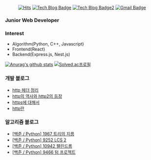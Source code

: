 

<div align=center>
  
[![Hits](https://hits.seeyoufarm.com/api/count/incr/badge.svg?url=https%3A%2F%2Fgithub.com%2FKyun2da)](https://hits.seeyoufarm.com)
[![Tech Blog Badge](http://img.shields.io/badge/-Kyun2da%20blog-blueviolet?style=flat-square&logo=Gatsby&link=https://kyun2da.dev/)](https://kyun2da.dev/)
[![Tech Blog Badge2](http://img.shields.io/badge/-Algorithm%20blog-blue?style=flat-square&logo=Jekyll&link=https://kyun2da.github.io/)](https://kyun2da.github.io/) 
[![Gmail Badge](https://img.shields.io/badge/-Gmail-d14836?style=flat-square&logo=Gmail&logoColor=white&link=mailto:kyun2da@gmail.com)](mailto:kyun2dot@gmail.com)

</div>

### Junior Web Developer

### Interest
- Algorithm(Python, C++, Javascript)
- Frontend(React)
- Backend(Express.js, Nest.js)

<div>
  
[![Anurag's github stats](https://github-readme-stats.vercel.app/api?username=Kyun2da&theme=radical&show_icons=true)](https://github.com/anuraghazra/github-readme-stats)
[![Solved.ac프로필](http://mazassumnida.wtf/api/v2/generate_badge?boj=kyun2da)](https://solved.ac/kyun2da)
</div>

### 개발 블로그
<!-- BLOG-POST-LIST:START -->
- [http 헤더 정리](https://kyun2da.dev/CS/http-헤더-정리/)
- [http의 역사와 http2의 등장](https://kyun2da.dev/CS/http의-역사와-http2의-등장/)
- [https에 대해서](https://kyun2da.dev/CS/https에-대해서/)
- [http란](https://kyun2da.dev/CS/http란/)
<!-- BLOG-POST-LIST:END -->

### 알고리즘 블로그
<!-- BLOG:START -->
- [[백준 / Python] 1967 트리의 지름](https://Kyun2da.github.io/2021/05/04/tree's_diameter/)
- [[백준 / Python] 9252 LCS 2](https://Kyun2da.github.io/2021/05/03/lcs2/)
- [[백준 / Python] 10942 팰린드롬](https://Kyun2da.github.io/2021/04/30/palindrome/)
- [[백준 / Python] 9466 텀 프로젝트](https://Kyun2da.github.io/2021/04/29/termProject/)
<!-- BLOG:END -->

